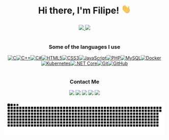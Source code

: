 # <p align="center">Hi there, I'm Filipe! <img width="30em" src="https://raw.githubusercontent.com/ABSphreak/ABSphreak/master/gifs/Hi.gif"></p>

<a href="#" align="center">
  <div>
    <img height="145em" src="https://github-readme-stats.vercel.app/api?username=filipefernandesdev&hide=prs,issues&count_private=true&show_icons=true&theme=github_dark"/>
    <img height="145em" src="https://github-readme-stats.vercel.app/api/top-langs/?username=filipefernandesdev&theme=github_dark&exclude_repo=globalmusik,Flavia-Cabeleireiros&hide=hack&langs_count=6&layout=compact"/>
  </div>
</a>

#

### <p align="center">Some of the languages I use</p>
<a href="#" align="center">
  <div class="languages">
    <img title="C" alt="C" width="40px" src="https://cdn.jsdelivr.net/gh/devicons/devicon/icons/c/c-original.svg"><img title="C++" alt="C++" width="40px" src="https://cdn.jsdelivr.net/gh/devicons/devicon/icons/cplusplus/cplusplus-original.svg"><img title="C#" alt="C#" width="40px" src="https://cdn.jsdelivr.net/gh/devicons/devicon/icons/csharp/csharp-original.svg"><img title="HTML5" alt="HTML5" width="40px" src="https://cdn.jsdelivr.net/gh/devicons/devicon/icons/html5/html5-original.svg"><img title="CSS3" alt="CSS3" width="40px" src="https://cdn.jsdelivr.net/gh/devicons/devicon/icons/css3/css3-original.svg"><img title="JavaScript" alt="JavaScript" width="40px" src="https://cdn.jsdelivr.net/gh/devicons/devicon/icons/javascript/javascript-original.svg"><img title="PHP" alt="PHP" width="40px" src="https://cdn.jsdelivr.net/gh/devicons/devicon/icons/php/php-original.svg"><img title="MySQL" alt="MySQL" width="40px" src="https://cdn.jsdelivr.net/gh/devicons/devicon/icons/mysql/mysql-original-wordmark.svg"><img title="Docker" alt="Docker" width="40px" src="https://cdn.jsdelivr.net/gh/devicons/devicon/icons/docker/docker-original.svg"><img title="Kubernetes" alt="Kubernetes" width="40px" src="https://cdn.jsdelivr.net/gh/devicons/devicon/icons/kubernetes/kubernetes-plain.svg"><img title=".NET Core" alt=".NET Core" width="40px" src="https://cdn.jsdelivr.net/gh/devicons/devicon/icons/dotnetcore/dotnetcore-original.svg"><img title="Git" alt="Git" width="40px" src="https://cdn.jsdelivr.net/gh/devicons/devicon/icons/git/git-original.svg"><img title="GitHub" alt="GitHub" width="40px" src="https://cdn.jsdelivr.net/gh/devicons/devicon/icons/github/github-original.svg">
  </div>
</a>

#

### <p align="center">Contact Me</p>
<div align="center">
<!--   Mail -->
  <a href="mailto:filipefernandesdev@gmail.com" target="_blank"><img src="https://img.shields.io/badge/Gmail-D14836?style=for-the-badge&logo=gmail&logoColor=white"></a>
<!--   Instagram -->
  <a href="https://www.instagram.com/filipefernandesmusic/" target="_blank"><img src="https://img.shields.io/badge/Instagram-E4405F?style=for-the-badge&logo=instagram&logoColor=white"></a>
<!--   Stack Overflow -->
  <a href="https://stackoverflow.com/users/10398519/filipe-fernandes" target="_blank"><img src="https://img.shields.io/badge/Stack_Overflow-FE7A16?style=for-the-badge&logo=stack-overflow&logoColor=white"></a>
<!--   LinkedIn -->
  <a href="https://www.linkedin.com/in/filipefernandesdev/" target="_blank"><img src="https://img.shields.io/badge/LinkedIn-0077B5?style=for-the-badge&logo=linkedin&logoColor=white"></a>
<!--   GitHub -->
  <a href="https://github.com/filipefernandesdev" target="_blank"><img src="https://img.shields.io/badge/GitHub-100000?style=for-the-badge&logo=github&logoColor=white"></a>
</div>

![Snake animation](https://github.com/filipefernandesdev/filipefernandesdev/blob/output/github-contribution-grid-snake.svg)
